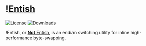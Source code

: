 # **!**[Entish](https://tolkiengateway.net/wiki/Entish)

[![License](https://img.shields.io/badge/License-MIT-blue.svg?color=6230bf&style=for-the-badge)](https://github.com/ArchLeaders/Entish/blob/master/License.md) [![Downloads](https://img.shields.io/github/v/tag/ArchLeaders/Entish?label=NuGet&logo=NuGet&color=004880&style=for-the-badge)](https://www.nuget.org/packages/Entish)

<b>!</b>Entish, or <ins>**Not** Entish</ins>, is an endian switching utility for inline high-performance byte-swapping.